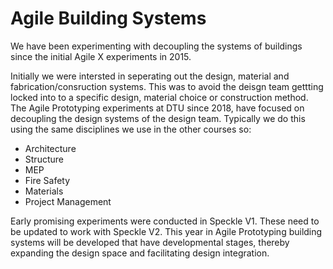 # Agile Building Systems

We have been experimenting with decoupling the systems of buildings since the initial Agile X experiments in 2015.

Initially we were intersted in seperating out the design, material and fabrication/consruction systems.
This was to avoid the deisgn team gettting locked into to a specific design, material choice or construction method.
The Agile Prototyping experiments at DTU since 2018, have focused on decoupling the design systems of the design team. Typically we do this using the same disciplines we use in the other courses so:

* Architecture
* Structure
* MEP
* Fire Safety
* Materials
* Project Management

Early promising experiments were conducted in Speckle V1. These need to be updated to work with Speckle V2.
This year in Agile Prototyping building systems will be developed that have developmental stages, thereby expanding the design space and facilitating design integration.
